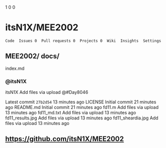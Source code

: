 1 0 0 

# itsN1X/MEE2002
`Code  Issues 0  Pull requests 0  Projects 0  Wiki  Insights  Settings`

## MEE2002/ docs/
index.md

### @itsN1X
itsN1X Add files via upload
@#Day8046

Latest commit `27b2d54`  13 minutes ago
LICENSE	Initial commit	21 minutes ago
README.md	Initial commit	21 minutes ago
fd11.m	Add files via upload	13 minutes ago
fd11_md.txt	Add files via upload	13 minutes ago
fd11_results.jpg	Add files via upload	13 minutes ago
fd11_sheardia.jpg	Add files via upload	13 minutes ago
## <https://github.com/itsN1X/MEE2002>

